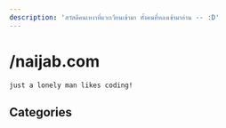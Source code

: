 ```yaml
---
description: 'สวัสดีคนเหงาที่แวะเวียนเข้ามา ทั้งคนที่หลงเข้ามาอ่าน -- :D'
---
```


# /naijab.com

`just a lonely man likes coding!`

## Categories





